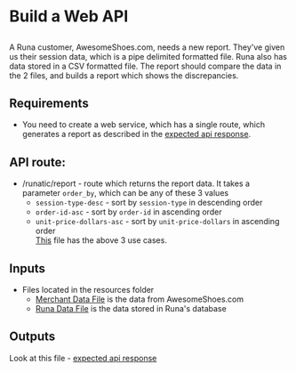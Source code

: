 # Build a Web API

## 
A Runa customer, AwesomeShoes.com, needs a new report. They've given us their session data, which is a pipe delimited formatted file. Runa also has data stored in a CSV formatted file.  The report should compare the data in the 2 files, and builds a report which shows the discrepancies.

## Requirements
* You need to create a web service, which has a single route, which generates a report as described in the [expected api response](https://github.com/StaplesLabs/code-puzzle/blob/master/expected-api-responses.json).

## API route:
* /runatic/report - route which returns the report data. It takes a parameter `order_by`, which can be any of these 3 values
  * `session-type-desc`         - sort by `session-type` in descending order
  * `order-id-asc`              - sort by `order-id` in ascending order
  * `unit-price-dollars-asc`    - sort by `unit-price-dollars` in ascending order<br />
[This](https://github.com/StaplesLabs/code-puzzle/blob/master/expected-api-responses.json) file has the above 3 use cases.


## Inputs
  * Files located in the resources folder
    * [Merchant Data File](https://github.com/StaplesLabs/code-puzzle/blob/master/resources/merchant_data.psv) is the data from AwesomeShoes.com          
    * [Runa Data File](https://github.com/StaplesLabs/code-puzzle/blob/master/resources/runa_data.csv) is the data stored in Runa's database

## Outputs
Look at this file - [expected api response](https://github.com/StaplesLabs/code-puzzle/blob/master/expected-api-responses.json)
